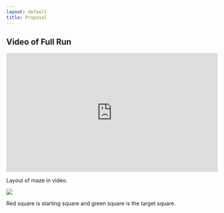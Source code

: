 ```yaml
---
layout: default
title: Proposal
---
```

## Video of Full Run
<iframe width="560" height="315" src="https://www.youtube.com/embed/fx8xDqEMQd0" frameborder="0" allowfullscreen></iframe>

Layout of maze in video.

<img src="http://i.imgur.com/0YQl20L.png">

Red square is starting square and green square is the target square.
